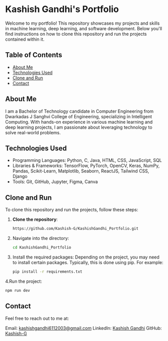 # Kashish Gandhi's Portfolio

Welcome to my portfolio! This repository showcases my projects and skills in machine learning, deep learning, and software development. Below you'll find instructions on how to clone this repository and run the projects contained within it.

## Table of Contents
- [About Me](#about-me)
- [Technologies Used](#technologies-used)
- [Clone and Run](#clone-and-run)
- [Contact](#contact)

## About Me
I am a Bachelor of Technology candidate in Computer Engineering from Dwarkadas J Sanghvi College of Engineering, specializing in Intelligent Computing. With hands-on experience in various machine learning and deep learning projects, I am passionate about leveraging technology to solve real-world problems.

## Technologies Used
- Programming Languages: Python, C, Java, HTML, CSS, JavaScript, SQL
- Libraries & Frameworks: TensorFlow, PyTorch, OpenCV, Keras, NumPy, Pandas, Scikit-Learn, Matplotlib, Seaborn, ReactJS, Tailwind CSS, Django
- Tools: Git, GitHub, Jupyter, Figma, Canva

## Clone and Run
To clone this repository and run the projects, follow these steps:

1. **Clone the repository**:
   ```bash
   https://github.com/Kashish-G/KashishGandhi_Portfolio.git
2. Navigate into the directory:
   ```bash
   cd KashishGandhi_Portfolio
3. Install the required packages: Depending on the project, you may need to install certain packages. Typically, this is done using pip. For example:
   ```bash
   pip install -r requirements.txt
4.Run the project:
  ```bash
  npm run dev
```
## Contact
Feel free to reach out to me at:

Email: kashishgandhi6112003@gmail.com
LinkedIn: [Kashish Gandhi](https://www.linkedin.com/in/kashishpgandhi/)
GitHub: [Kashish-G](https://github.com/Kashish-G)

